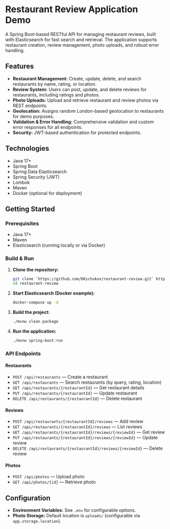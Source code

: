 # Restaurant Review Application Demo

A Spring Boot-based RESTful API for managing restaurant reviews, built with Elasticsearch for fast search and retrieval. The application supports restaurant creation, review management, photo uploads, and robust error handling.

## Features

- **Restaurant Management:** Create, update, delete, and search restaurants by name, rating, or location.
- **Review System:** Users can post, update, and delete reviews for restaurants, including ratings and photos.
- **Photo Uploads:** Upload and retrieve restaurant and review photos via REST endpoints.
- **Geolocation:** Assigns random London-based geolocation to restaurants for demo purposes.
- **Validation & Error Handling:** Comprehensive validation and custom error responses for all endpoints.
- **Security:** JWT-based authentication for protected endpoints.

## Technologies

- Java 17+
- Spring Boot
- Spring Data Elasticsearch
- Spring Security (JWT)
- Lombok
- Maven
- Docker (optional for deployment)

## Getting Started

### Prerequisites

- Java 17+
- Maven
- Elasticsearch (running locally or via Docker)

### Build & Run

1. **Clone the repository:**
   ```sh
   git clone `https://github.com/DKichukov/restaurant-review.git` https://github.com/DKichukov/restaurant-review.git
   cd restaurant-review
   ```

2. **Start Elasticsearch (Docker example):**
   ```sh
   docker-compose up -d
   ```

3. **Build the project:**
   ```sh
   ./mvnw clean package
   ```

4. **Run the application:**
   ```sh
   ./mvnw spring-boot:run
   ```

### API Endpoints

#### Restaurants

- `POST /api/restaurants` — Create a restaurant
- `GET /api/restaurants` — Search restaurants (by query, rating, location)
- `GET /api/restaurants/{restaurantId}` — Get restaurant details
- `PUT /api/restaurants/{restaurantId}` — Update restaurant
- `DELETE /api/restaurants/{restaurantId}` — Delete restaurant

#### Reviews

- `POST /api/restaurants/{restaurantId}/reviews` — Add review
- `GET /api/restaurants/{restaurantId}/reviews` — List reviews
- `GET /api/restaurants/{restaurantId}/reviews/{reviewId}` — Get review
- `PUT /api/restaurants/{restaurantId}/reviews/{reviewId}` — Update review
- `DELETE /api/restaurants/{restaurantId}/reviews/{reviewId}` — Delete review

#### Photos

- `POST /api/photos` — Upload photo
- `GET /api/photos/{id}` — Retrieve photo

## Configuration

- **Environment Variables:** See `.env` for configurable options.
- **Photo Storage:** Default location is `uploads/` (configurable via `app.storage.location`).


